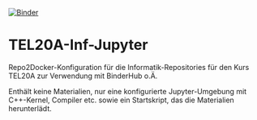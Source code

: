 [![Binder](https://mybinder.org/badge_logo.svg)](https://mybinder.org/v2/gl/reinerh%2Fdhbw%2Ftel19a-inf2-jupyter/master?urlpath=lab)

# TEL20A-Inf-Jupyter

Repo2Docker-Konfiguration für die Informatik-Repositories für den Kurs TEL20A zur Verwendung mit BinderHub o.Ä.

Enthält keine Materialien, nur eine konfigurierte Jupyter-Umgebung mit C++-Kernel, Compiler etc. sowie ein Startskript, das die Materialien herunterlädt.
